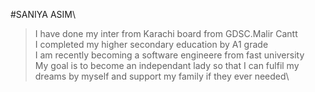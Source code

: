 #SANIYA ASIM\
> I have done my inter from Karachi board from GDSC.Malir Cantt \
> I completed my higher secondary education by A1 grade \
> I am recently becoming a software engineere from fast university\
> My goal is to become an independant lady so that I can fulfil my dreams by myself and support my family if they ever needed\  

